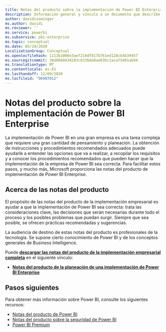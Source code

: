 ```yaml
---
title: Notas del producto sobre la implementación de Power BI Enterprise
description: Información general y vínculo a un documento que describe los procedimientos recomendados para las implementaciones de Power BI en la empresa
author: davidiseminger
ms.author: davidi
ms.reviewer: ''
ms.service: powerbi
ms.subservice: pbi-enterprise
ms.topic: conceptual
ms.date: 05/19/2020
LocalizationGroup: Conceptual
ms.openlocfilehash: 1113b1006e3aef210df817b761ed128cb4b39457
ms.sourcegitcommit: 30d0668434283c633bda9ae03bc2aca75401ab94
ms.translationtype: MT
ms.contentlocale: es-ES
ms.lasthandoff: 12/09/2020
ms.locfileid: "96907012"
---
```

# <a name="power-bi-enterprise-deployment-whitepaper"></a>Notas del producto sobre la implementación de Power BI Enterprise

La implementación de Power BI en una gran empresa es una tarea compleja que requiere una gran cantidad de pensamiento y planeación. La obtención de instrucciones y procedimientos recomendados adecuados puede ayudarle a entender las opciones que va a realizar, a recopilar los requisitos y a conocer los procedimientos recomendados que pueden hacer que la implementación de la empresa de Power BI sea correcta. Para facilitar estos pasos, y mucho más, Microsoft proporciona las notas del producto de implementación de Power BI Enterprise.

## <a name="about-the-whitepaper"></a>Acerca de las notas del producto
El propósito de las notas del producto de la implementación empresarial es ayudar a que la implementación de Power BI sea correcta: trata las consideraciones clave, las decisiones que serán necesarias durante todo el proceso y los posibles problemas que puedan surgir. Siempre que sea posible, se ofrecen prácticas recomendadas y sugerencias.

La audiencia de destino de estas notas del producto es profesionales de la tecnología. Se supone cierto conocimiento de Power BI y de los conceptos generales de Business Intelligence.

Puede [**descargar las notas del producto de la implementación empresarial completa**](https://aka.ms/PBIEnterpriseDeploymentWP) en el siguiente vínculo: 

* [**Notas del producto de la planeación de una implementación de Power BI Enterprise**](https://aka.ms/PBIEnterpriseDeploymentWP)

## <a name="next-steps"></a>Pasos siguientes

Para obtener más información sobre Power BI, consulte los siguientes recursos:

- [Notas del producto de Power BI](whitepapers.md)
- [Notas del producto sobre la seguridad de Power BI](whitepaper-powerbi-security.md)
- [Power BI Premium](https://aka.ms/pbipremiumwhitepaper)

